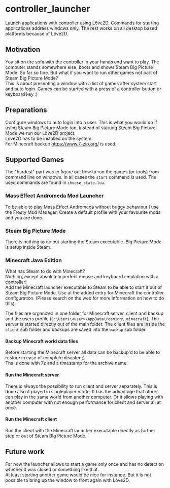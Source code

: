 # controller_launcher
Launch applications with controller using Löve2D. Commands for starting applications address windows only. The rest works on all desktop based platforms because of Löve2D.

## Motivation
You sit on the sofa with the controller in your hands and want to play. The computer stands somewhere else, boots and shows Steam Big Picture Mode. So far so fine. But what if you want to run other games not part of Steam Big Picture Mode?  
This is about presenting a window with a list of games after system start and auto login. Games can be started with a press of a controller button or keyboard key :)

## Preparations
Configure windows to auto login into a user. This is what you would do if using Steam Big Picture Mode too. Instead of starting Steam Big Picture Mode we run our Löve2D project.  
Löve2D has to be installed on the system.  
For Minecraft backup https://www.7-zip.org/ is used.

## Supported Games
The "hardest" part was to figure out how to run the games (or tools) from command line on windows. In all cases the `start` command is used. The used commands are found in `choose_state.lua`.

### Mass Effect Andromeda Mod Launcher
To be able to play Mass Effect Andromeda without buggy behaviour I use the Frosty Mod Manager. Create a default profile with your favourite mods and you are done.

### Steam Big Picture Mode
There is nothing to do but starting the Steam executable. Big Picture Mode is setup inside Steam.

### Minecraft Java Edition
What has Steam to do with Minecraft?  
Nothing, except absolutely perfect mouse and keyboard emulation with a controller!  
Add the Minecraft launcher executable to Steam to be able to start it out of Steam Big Picture Mode. Use at the added entry for Minecraft the controller configuration. (Please search on the web for more information on how to do this).

The files are organized in one folder for Minecraft server, client and backup and the users profile (`C:\Users\<user>\AppData\roaming\.minecraft`). The server is started directly out of the main folder. The client files are inside the `client` sub folder and backups are saved into the `backup` sub folder.  

#### Backup Minecraft world data files
Before starting the Minecraft server all data can be backup'd to be able to restore in case of complete disaster ;)  
Ths is done with 7z and a timestamp for the archive name.

#### Run the Minecraft server
There is always the possibility to run client and server separately. This is done also if played in singleplayer mode. It has the advantage that others can play in the same world from another computer. Or it allows playing with another computer with not enough performance for client and server all at once.

#### Run the Minecraft client
Run the client with the Minecraft launcher executable directly as further step or out of Steam Big Picture Mode.

## Future work
For now the launcher allows to start a game only once and has no detection whether it was closed or something like that.  
At least starting another game would be nice for instance. But it is not possible to bring up the window to front again with Löve2D.